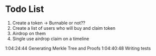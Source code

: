 # Todo List

1. Create a token -> Burnable or not??
2. Create a list of users who will buy and claim token
3. Airdrop on them
4. Single use airdrop claim on a timeline

1:04:24:44 Generating Merkle Tree and Proofs
1:04:40:48 Writing tests
